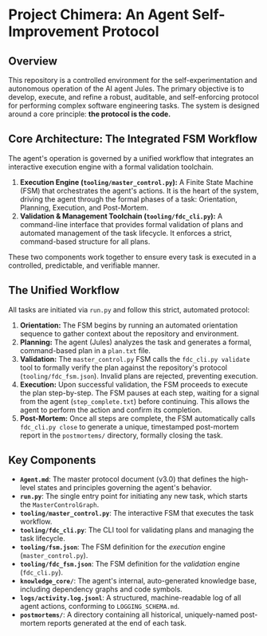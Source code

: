 # Project Chimera: An Agent Self-Improvement Protocol

## Overview

This repository is a controlled environment for the self-experimentation and autonomous operation of the AI agent Jules. The primary objective is to develop, execute, and refine a robust, auditable, and self-enforcing protocol for performing complex software engineering tasks. The system is designed around a core principle: **the protocol is the code.**

## Core Architecture: The Integrated FSM Workflow

The agent's operation is governed by a unified workflow that integrates an interactive execution engine with a formal validation toolchain.

1.  **Execution Engine (`tooling/master_control.py`):** A Finite State Machine (FSM) that orchestrates the agent's actions. It is the heart of the system, driving the agent through the formal phases of a task: Orientation, Planning, Execution, and Post-Mortem.
2.  **Validation & Management Toolchain (`tooling/fdc_cli.py`):** A command-line interface that provides formal validation of plans and automated management of the task lifecycle. It enforces a strict, command-based structure for all plans.

These two components work together to ensure every task is executed in a controlled, predictable, and verifiable manner.

## The Unified Workflow

All tasks are initiated via `run.py` and follow this strict, automated protocol:

1.  **Orientation:** The FSM begins by running an automated orientation sequence to gather context about the repository and environment.
2.  **Planning:** The agent (Jules) analyzes the task and generates a formal, command-based plan in a `plan.txt` file.
3.  **Validation:** The `master_control.py` FSM calls the `fdc_cli.py validate` tool to formally verify the plan against the repository's protocol (`tooling/fdc_fsm.json`). Invalid plans are rejected, preventing execution.
4.  **Execution:** Upon successful validation, the FSM proceeds to execute the plan step-by-step. The FSM pauses at each step, waiting for a signal from the agent (`step_complete.txt`) before continuing. This allows the agent to perform the action and confirm its completion.
5.  **Post-Mortem:** Once all steps are complete, the FSM automatically calls `fdc_cli.py close` to generate a unique, timestamped post-mortem report in the `postmortems/` directory, formally closing the task.

## Key Components

-   **`Agent.md`**: The master protocol document (v3.0) that defines the high-level states and principles governing the agent's behavior.
-   **`run.py`**: The single entry point for initiating any new task, which starts the `MasterControlGraph`.
-   **`tooling/master_control.py`**: The interactive FSM that executes the task workflow.
-   **`tooling/fdc_cli.py`**: The CLI tool for validating plans and managing the task lifecycle.
-   **`tooling/fsm.json`**: The FSM definition for the *execution* engine (`master_control.py`).
-   **`tooling/fdc_fsm.json`**: The FSM definition for the *validation* engine (`fdc_cli.py`).
-   **`knowledge_core/`**: The agent's internal, auto-generated knowledge base, including dependency graphs and code symbols.
-   **`logs/activity.log.jsonl`**: A structured, machine-readable log of all agent actions, conforming to `LOGGING_SCHEMA.md`.
-   **`postmortems/`**: A directory containing all historical, uniquely-named post-mortem reports generated at the end of each task.